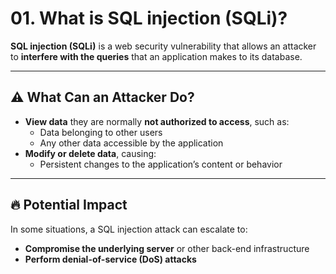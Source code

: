 # 01. What is SQL injection (SQLi)?

**SQL injection (SQLi)** is a web security vulnerability that allows an attacker to **interfere with the queries** that an application makes to its database.

---

## ⚠️ What Can an Attacker Do?

- **View data** they are normally **not authorized to access**, such as:
    - Data belonging to other users
    - Any other data accessible by the application
- **Modify or delete data**, causing:
    - Persistent changes to the application’s content or behavior

---

## 🔥 Potential Impact

In some situations, a SQL injection attack can escalate to:

- **Compromise the underlying server** or other back-end infrastructure
- **Perform denial-of-service (DoS) attacks**
